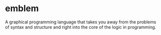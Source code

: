 emblem
======

A graphical programming language that takes you away from the problems of syntax and structure and right into the core of the logic in programming.
